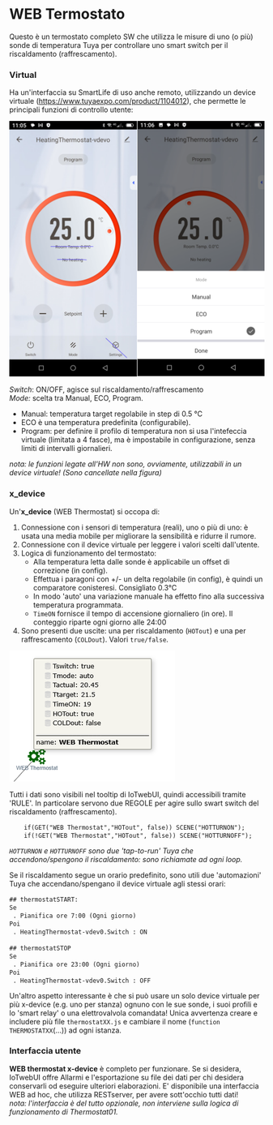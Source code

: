 # WEB Termostato 

Questo è un termostato completo SW che utilizza le misure di uno (o più) sonde di temperatura Tuya per controllare uno smart switch per il riscaldamento (raffrescamento).

### Virtual 
Ha un'interfaccia su SmartLife di uso anche remoto, utilizzando un device virtuale (https://www.tuyaexpo.com/product/1104012), che permette le principali funzioni di controllo utente:

![](https://github.com/msillano/IoTwebUI/blob/main/pics/virtual%20thermo.png?raw=true)

_Switch_: ON/OFF, agisce sul riscaldamento/raffrescamento <br>
_Mode:_ scelta tra Manual, ECO, Program. 
   * Manual: temperatura target regolabile in step di 0.5 °C
   * ECO è una temperatura predefinita (configurabile).
   * Program: per definire il profilo di temperatura non si usa l'intefeccia virtuale (limitata a 4 fasce), ma è impostabile in configurazione, senza limiti di intervalli giornalieri.

_nota: le funzioni legate all'HW non sono, ovviamente, utilizzabili in un device virtuale! (Sono cancellate nella figura)_

### x_device 
Un'**x_device** (WEB Thermostat) si occopa di:
   1. Connessione con i sensori di temperatura (reali), uno o più di uno: è usata una media mobile per migliorare la sensibilità e ridurre il rumore.
   2. Connessione con il device virtuale per leggere i valori scelti dall'utente.
   3. Logica di funzionamento del termostato:
       * Alla temperatura letta dalle sonde è applicabile un offset di correzione (in config).
       * Effettua i paragoni con +/- un delta regolabile (in config), è quindi un comparatore conisteresi. Consigliato 0.3°C
       * In modo 'auto' una variazione manuale ha effetto fino alla successiva temperatura programmata.
       * `TimeON` fornisce il tempo di accensione giornaliero (in ore). Il conteggio riparte ogni giorno alle 24:00
   4. Sono presenti due uscite: una per riscaldamento (`HOTout`) e una per raffrescamento (`COLDout`). Valori `true/false`.
  
  ![](https://github.com/msillano/IoTwebUI/blob/main/pics/IoTwebUI03.png?raw=true)
  
Tutti i dati sono visibili nel tooltip di IoTwebUI, quindi accessibili tramite 'RULE'.
In particolare servono due REGOLE per agire sullo swart switch del riscaldamento (raffrescamento).
```  
    if(GET("WEB Thermostat","HOTout", false)) SCENE("HOTTURNON"); 
    if(!GET("WEB Thermostat","HOTout", false)) SCENE("HOTTURNOFF");
``` 
_`HOTTURNON` e `HOTTURNOFF` sono due 'tap-to-run' Tuya che accendono/spengono il riscaldamento: sono richiamate ad ogni loop._

Se il riscaldamento segue un orario predefinito, sono utili due 'automazioni' Tuya che accendano/spengano il device virtuale agli stessi orari:
```
## thermostatSTART:
Se 
 . Pianifica ore 7:00 (Ogni giorno)
Poi
 . HeatingThermostat-vdev0.Switch : ON

## thermostatSTOP
Se 
 . Pianifica ore 23:00 (Ogni giorno)
Poi
 . HeatingThermostat-vdev0.Switch : OFF
```
Un'altro aspetto interessante è che si può usare un solo device virtuale per più x-device (e.g. uno per stanza) ognuno con le sue sonde, i suoi profili e lo 'smart relay' o una elettrovalvola comandata! Unica avvertenza creare e includere più file `thermostatXX.js` e cambiare il nome (`function THERMOSTATXX`(...)) ad ogni istanza.

### Interfaccia utente
**WEB thermostat x-device** è completo per funzionare. Se si desidera, IoTwebUI offre Allarmi e l'esportazione su file dei dati per chi desidera conservarli od eseguire ulteriori elaborazioni.
E' disponibile una interfaccia WEB ad hoc, che utilizza RESTserver,  per avere sott'occhio tutti dati!<br>
_nota: l'interfaccia è del tutto opzionale, non interviene sulla logica di funzionamento di Thermostat01._
